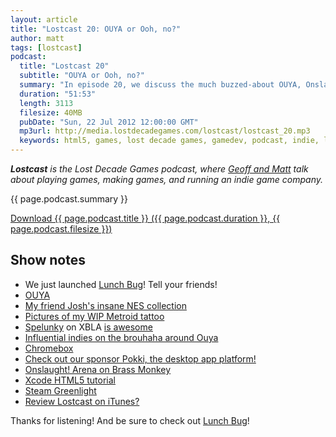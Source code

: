 ```yaml
---
layout: article
title: "Lostcast 20: OUYA or Ooh, no?"
author: matt
tags: [lostcast]
podcast:
  title: "Lostcast 20"
  subtitle: "OUYA or Ooh, no?"
  summary: "In episode 20, we discuss the much buzzed-about OUYA, Onslaught! Arena on Brass Monkey, and the launch of our new game Lunch Bug."
  duration: "51:53"
  length: 3113
  filesize: 40MB
  pubDate: "Sun, 22 Jul 2012 12:00:00 GMT"
  mp3url: http://media.lostdecadegames.com/lostcast/lostcast_20.mp3
  keywords: html5, games, lost decade games, gamedev, podcast, indie, lostcast
---
```

_**Lostcast** is the Lost Decade Games podcast, where [Geoff and Matt](/about/) talk about playing games, making games, and running an indie game company._

{{ page.podcast.summary }}

<a class="download-podcast" href="{{ page.podcast.mp3url }}">
	Download {{ page.podcast.title }} ({{ page.podcast.duration }}, {{ page.podcast.filesize }})
</a>

## Show notes

* We just launched [Lunch Bug](http://www.lunchbug.com/)! Tell your friends!
* [OUYA](http://www.kickstarter.com/projects/ouya/ouya-a-new-kind-of-video-game-console)
* [My friend Josh's insane NES collection](http://ka.richtaur.com/nesscans.htm)
* [Pictures of my WIP Metroid tattoo](https://twitter.com/#!/zeldamarie/media/slideshow?url=http%3A%2F%2Flockerz.com%2Fs%2F191459820)
* [Spelunky](http://spelunkyworld.com/) on XBLA [is awesome](http://raptr.com/richtaur/wall)
* [Influential indies on the brouhaha around Ouya](http://www.joystiq.com/2012/07/16/influential-indies-on-the-brouhaha-around-ouya/)
* [Chromebox](http://www.google.com/intl/en/chrome/devices/chromebox.html)
* [Check out our sponsor Pokki, the desktop app platform!](http://www.pokki.com/)
* [Onslaught! Arena on Brass Monkey](http://playbrassmonkey.com/onslaught-arena)
* [Xcode HTML5 tutorial](http://www.lostdecadegames.com/how-to-embed-html5-into-a-native-mac-osx-app/)
* [Steam Greenlight](http://steamcommunity.com/greenlight/)
* [Review Lostcast on iTunes?](http://itunes.apple.com/us/podcast/lostcast/id481950724)

Thanks for listening! And be sure to check out [Lunch Bug](http://www.lunchbug.com/)!
